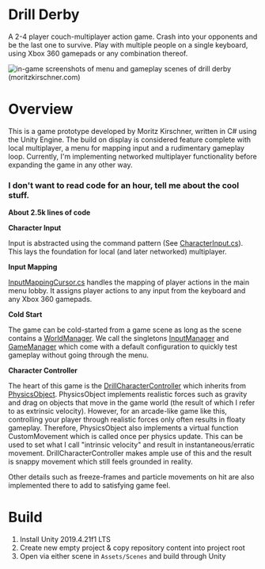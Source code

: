 # Drill Derby 

A 2-4 player couch-multiplayer action game. Crash into your opponents and be the last one to survive. Play with multiple people on a single keyboard, using Xbox 360 gamepads or any combination thereof.

![in-game screenshots of menu and gameplay scenes of drill derby (moritzkirschner.com)](/montage.jpg?raw=true "Drill Derby Screenshots (moritzkirschner.com)")

# Overview

This is a game prototype developed by Moritz Kirschner, written in C# using the Unity Engine. The build on display is considered feature complete with local multiplayer, a menu for mapping input and a rudimentary gameplay loop. Currently, I'm implementing networked multiplayer functionality before expanding the game in any other way.

### I don't want to read code for an hour, tell me about the cool stuff.

**About 2.5k lines of code**

**Character Input**

Input is abstracted using the command pattern (See [CharacterInput.cs](/Assets/Scripts/Input/CharacterInput.cs)). This lays the foundation for local (and later networked) multiplayer.
  
**Input Mapping**

[InputMappingCursor.cs](/Assets/Scripts/UI/InputMappingCursor.cs) handles the mapping of player actions in the main menu lobby. It assigns player actions to any input from the keyboard and any Xbox 360 gamepads.

**Cold Start**

The game can be cold-started from a game scene as long as the scene contains a [WorldManager](/Assets/Scripts/Gameplay/WorldManager.cs). We call the singletons [InputManager](/Assets/Scripts/Input/InputManager.cs) and [GameManager](/Assets/Scripts/Gameplay/GameManager.cs) which come with a default configuration to quickly test gameplay without going through the menu.

**Character Controller**

The heart of this game is the [DrillCharacterController](/Assets/Scripts/Gameplay/DrillCharacterController.cs) which inherits from [PhysicsObject](/Assets/Scripts/Physics/PhysicsObject.cs). PhysicsObject implements realistic forces such as gravity and drag on objects that move in the game world (the result of which I refer to as extrinsic velocity). However, for an arcade-like game like this, controlling your player through realistic forces only often results in floaty gameplay. Therefore, PhysicsObject also implements a virtual function CustomMovement which is called once per physics update. This can be used to set what I call "intrinsic velocity" and result in instantaneous/erratic movement. DrillCharacterController makes ample use of this and the result is snappy movement which still feels grounded in reality.

Other details such as freeze-frames and particle movements on hit are also implemented there to add to satisfying game feel.

# Build

1. Install Unity 2019.4.21f1 LTS
2. Create new empty project & copy repository content into project root
3. Open via either scene in `Assets/Scenes` and build through Unity

